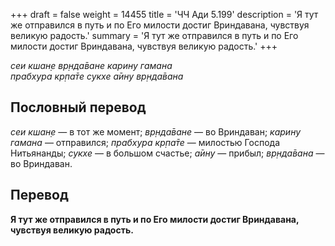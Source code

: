 +++
draft = false
weight = 14455
title = 'ЧЧ Ади 5.199'
description = 'Я тут же отправился в путь и по Его милости достиг Вриндавана, чувствуя великую радость.'
summary = 'Я тут же отправился в путь и по Его милости достиг Вриндавана, чувствуя великую радость.'
+++

_сеи кшан̣е вр̣нда̄ване карину гамана  
прабхура кр̣па̄те сукхе а̄ину вр̣нда̄вана_

## Пословный перевод

_сеи_ _кшан̣е_ — в тот же момент; _вр̣нда̄ване_ — во Вриндаван; _карину_ _гамана_ — отправился; _прабхура_ _кр̣па̄те_ — милостью Господа Нитьянанды; _сукхе_ — в большом счастье; _а̄ину_ — прибыл; _вр̣нда̄вана_ — во Вриндаван.

## Перевод

**Я тут же отправился в путь и по Его милости достиг Вриндавана, чувствуя великую радость.**
